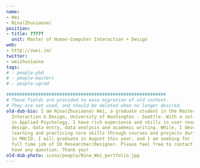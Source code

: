 ```yaml
---
name:
- Wei
- Nina(Zhuxiaona)
position:
- title: ?????
  unit: Master of Human-Computer Interaction + Design
web:
- http://zwei.im/
twitter:
- weizhuxiaona
tags:
# - people-phd
# - people-masters
# - people-ugrad

############################################################
# These fields are provided to ease migration of old content.
# They are not used, and should be deleted when no longer desired.
old-dub-bio: I am Nina(Zhuxiaona) Wei, a graduate student in the Master of Human-Computer
  Interaction & Design, University of Washington - Seattle. With a solid background
  in Applied Psychology, I have rich experience and skills in user research, experimental
  design, data entry, data analysis and academic writing. While, I devote myself to
  learning and practicing core skills through courses and projects during my study
  in MHCID. I will graduate in August this year, and I am seeking for internship or
  full time job of UX Researcher/Designer. Please feel free to contact me, if you
  have any question. Thank you!
old-dub-photo: icons/people/Nina_Wei_portfolio.jpg
---
```

